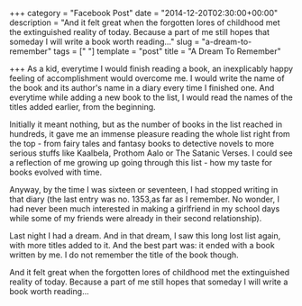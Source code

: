 +++
category = "Facebook Post"
date = "2014-12-20T02:30:00+00:00"
description = "And it felt great when the forgotten lores of childhood met the extinguished reality of today. Because a part of me still hopes that someday I will write a book worth reading..."
slug = "a-dream-to-remember"
tags = ["  "]
template = "post"
title = "A Dream To Remember"

+++
As a kid, everytime I would finish reading a book, an inexplicably happy feeling of accomplishment would overcome me. I would write the name of the book and its author's name in a diary every time I finished one. And everytime while adding a new book to the list, I would read the names of the titles added earlier, from the beginning.

Initially it meant nothing, but as the number of books in the list reached in hundreds, it gave me an immense pleasure reading the whole list right from the top - from fairy tales and fantasy books to detective novels to more serious stuffs like Kaalbela, Prothom Aalo or The Satanic Verses. I could see a reflection of me growing up going through this list - how my taste for books evolved with time.

Anyway, by the time I was sixteen or seventeen, I had stopped writing in that diary (the last entry was no. 1353,as far as I remember. No wonder, I had never been much interested in making a girlfriend in my school days while some of my friends were already in their second relationship).

Last night I had a dream. And in that dream, I saw this long lost list again, with more titles added to it. And the best part was: it ended with a book written by me. I do not remember the title of the book though.

And it felt great when the forgotten lores of childhood met the extinguished reality of today. Because a part of me still hopes that someday I will write a book worth reading...